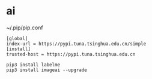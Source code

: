 # ai

~/.pip/pip.conf
 
```
[global]
index-url = https://pypi.tuna.tsinghua.edu.cn/simple
[install]
trusted-host = https://pypi.tuna.tsinghua.edu.cn
```
```
pip3 install labelme
pip3 install imageai --upgrade
```
